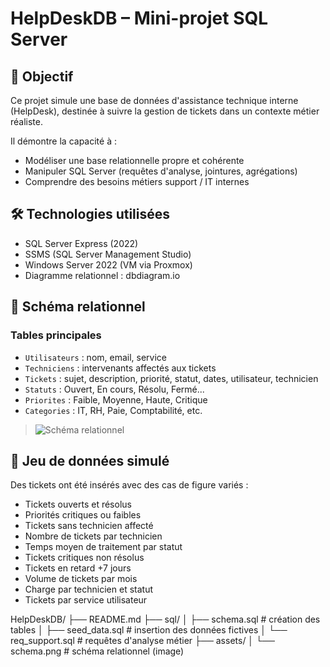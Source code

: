# HelpDeskDB – Mini-projet SQL Server

## 🌟 Objectif

Ce projet simule une base de données d'assistance technique interne (HelpDesk), destinée à suivre la gestion de tickets dans un contexte métier réaliste.


Il démontre la capacité à :
- Modéliser une base relationnelle propre et cohérente
- Manipuler SQL Server (requêtes d'analyse, jointures, agrégations)
- Comprendre des besoins métiers support / IT internes

## 🛠 Technologies utilisées

- SQL Server Express (2022)
- SSMS (SQL Server Management Studio)
- Windows Server 2022 (VM via Proxmox)
- Diagramme relationnel : dbdiagram.io

## 🧾 Schéma relationnel

### Tables principales

- `Utilisateurs` : nom, email, service
- `Techniciens` : intervenants affectés aux tickets
- `Tickets` : sujet, description, priorité, statut, dates, utilisateur, technicien
- `Statuts` : Ouvert, En cours, Résolu, Fermé...
- `Priorites` : Faible, Moyenne, Haute, Critique
- `Categories` : IT, RH, Paie, Comptabilité, etc.

> ![Schéma relationnel](./assets/schema.png)

## 📅 Jeu de données simulé

Des tickets ont été insérés avec des cas de figure variés :
- Tickets ouverts et résolus
- Priorités critiques ou faibles
- Tickets sans technicien affecté
- Nombre de tickets par technicien
- Temps moyen de traitement par statut
- Tickets critiques non résolus
- Tickets en retard +7 jours
- Volume de tickets par mois
- Charge par technicien et statut
- Tickets par service utilisateur


HelpDeskDB/
├── README.md
├── sql/
│   ├── schema.sql          # création des tables
│   ├── seed_data.sql       # insertion des données fictives
│   └── req_support.sql     # requêtes d'analyse métier
├── assets/
│   └── schema.png          # schéma relationnel (image)





